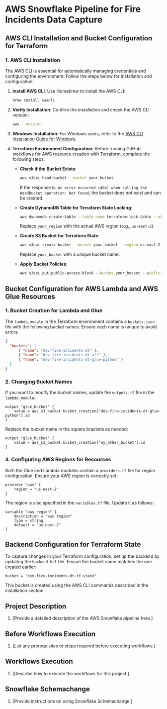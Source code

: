 
# AWS Snowflake Pipeline for Fire Incidents Data Capture

## AWS CLI Installation and Bucket Configuration for Terraform

### 1. AWS CLI Installation

The AWS CLI is essential for automatically managing credentials and configuring the environment. Follow the steps below for installation and configuration:

1. **Install AWS CLI**: Use Homebrew to install the AWS CLI:
   ```bash
   brew install awscli
   ```

2. **Verify Installation**: Confirm the installation and check the AWS CLI version:
   ```bash
   aws --version
   ```

3. **Windows Installation**: For Windows users, refer to the [AWS CLI Installation Guide for Windows](https://docs.aws.amazon.com/cli/latest/userguide/getting-started-install.html).

4. **Terraform Environment Configuration**: Before running GitHub workflows for AWS resource creation with Terraform, complete the following steps:
   
   - **Check if the Bucket Exists**:
        ```bash
        aws s3api head-bucket --bucket your_bucket
        ```
        If the response is: `An error occurred (404) when calling the HeadBucket operation: Not Found`, the bucket does not exist and can be created.

   - **Create DynamoDB Table for Terraform State Locking**:
        ```bash
        aws dynamodb create-table --table-name terraform-lock-table --attribute-definitions AttributeName=LockID,AttributeType=S --key-schema AttributeName=LockID,KeyType=HASH --billing-mode PAY_PER_REQUEST --region your_region
        ```
        Replace `your_region` with the actual AWS region (e.g., `us-east-2`).

   - **Create S3 Bucket for Terraform State**:
        ```bash
        aws s3api create-bucket --bucket your_bucket --region us-east-2 --create-bucket-configuration LocationConstraint=us-east-2
        ```
        Replace `your_bucket` with a unique bucket name.

   - **Apply Bucket Policies**:
        ```bash
        aws s3api put-public-access-block --bucket your_bucket --public-access-block-configuration BlockPublicAcls=true,IgnorePublicAcls=true,BlockPublicPolicy=true,RestrictPublicBuckets=true
        ```

## Bucket Configuration for AWS Lambda and AWS Glue Resources

### 1. Bucket Creation for Lambda and Glue

The `lambda_module` in the Terraform environment contains a `buckets.json` file with the following bucket names. Ensure each name is unique to avoid errors.

```json
{
  "buckets": [
      { "name": "dev-fire-incidents-dt" },
      { "name": "dev-fire-incidents-dt-all" },
      { "name": "dev-fire-incidents-dt-glue-python" }
  ]
}
```

### 2. Changing Bucket Names

If you want to modify the bucket names, update the `outputs.tf` file in the `lambda_module`:

```hcl
output "glue_bucket" {
    value = aws_s3_bucket.bucket_creation["dev-fire-incidents-dt-glue-python"].id
}
```

Replace the bucket name in the square brackets as needed:

```hcl
output "glue_bucket" {
    value = aws_s3_bucket.bucket_creation["my_other_bucket"].id
}
```

### 3. Configuring AWS Regions for Resources

Both the Glue and Lambda modules contain a `providers.tf` file for region configuration. Ensure your AWS region is correctly set:

```hcl
provider "aws" {
    region = "us-east-2"
}
```

The region is also specified in the `variables.tf` file. Update it as follows:

```hcl
variable "aws_region" {
    description = "aws region"
    type = string
    default = "us-east-2"
}
```

## Backend Configuration for Terraform State

To capture changes in your Terraform configuration, set up the backend by updating the `backend.hcl` file. Ensure the bucket name matches the one created earlier:

```hcl
bucket = "dev-fire-incidents-dt-tf-state"
```

This bucket is created using the AWS CLI commands described in the installation section.

## Project Description

1. [Provide a detailed description of the AWS Snowflake pipeline here.]

## Before Workflows Execution

1. [List any prerequisites or steps required before executing workflows.]

## Workflows Execution

1. [Describe how to execute the workflows for this project.]

## Snowflake Schemachange

1. [Provide instructions on using Snowflake Schemachange.]

